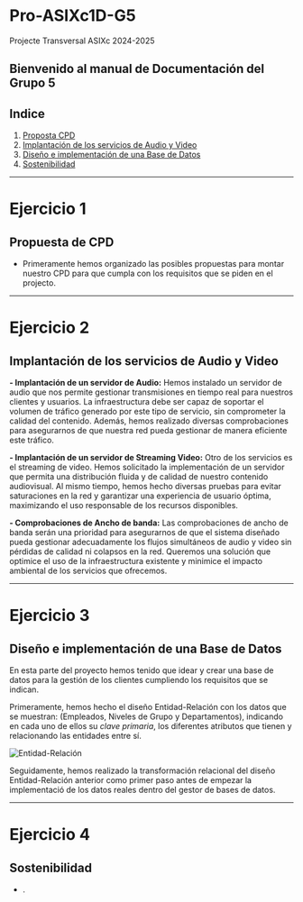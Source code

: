 # Pro-ASIXc1D-G5
Projecte Transversal ASIXc 2024-2025

Bienvenido al manual de Documentación del Grupo 5
---
## Indice
1. [Proposta CPD](#ejercicio-1)
2. [Implantación de los servicios de Audio y Video](#ejercicio-2)
3. [Diseño e implementación de una Base de Datos](#ejercicio-3)
4. [Sostenibilidad](#ejercicio-4)

---
<!-- Ejercicio 1 -->
# Ejercicio 1
## Propuesta de CPD
 - Primeramente hemos organizado las posibles propuestas para montar nuestro CPD para que cumpla con los requisitos que se piden en el projecto.


---
<!-- Ejercicio 2 -->
# Ejercicio 2
## Implantación de los servicios de Audio y Video

**- Implantación de un servidor de Audio:** Hemos instalado un servidor de audio que nos permite gestionar transmisiones en tiempo real para nuestros clientes y usuarios. La infraestructura debe ser capaz de soportar el volumen de tráfico generado por este tipo de servicio, sin comprometer la calidad del contenido. Además, hemos realizado diversas comprobaciones para asegurarnos de que nuestra red pueda gestionar de manera eficiente este tráfico.


**- Implantación de un servidor de Streaming Video:** Otro de los servicios es el streaming de video. Hemos solicitado la implementación de un servidor que permita una distribución fluida y de calidad de nuestro contenido audiovisual. Al mismo tiempo, hemos hecho diversas pruebas para evitar saturaciones en la red y garantizar una experiencia de usuario óptima, maximizando el uso responsable de los recursos disponibles.


**- Comprobaciones de Ancho de banda:** Las comprobaciones de ancho de banda serán una prioridad para asegurarnos de que el sistema diseñado pueda gestionar adecuadamente los flujos simultáneos de audio y video sin pérdidas de calidad ni colapsos en la red. Queremos una solución que optimice el uso de la infraestructura existente y minimice el impacto ambiental de los servicios que ofrecemos.



---
<!-- Ejercicio 3 -->
# Ejercicio 3
## Diseño e implementación de una Base de Datos

En esta parte del proyecto hemos tenido que idear y crear una base de datos para la gestión de los clientes cumpliendo los requisitos que se indican.

Primeramente, hemos hecho el diseño Entidad-Relación con los datos que se muestran: (Empleados, Niveles de Grupo y Departamentos), indicando en cada uno de ellos su *clave primaria*, los diferentes atributos que tienen y relacionando las entidades entre sí.

![Entidad-Relación](bd/Entidad-Relación.png) 


Seguidamente, hemos realizado la transformación relacional del diseño Entidad-Relación anterior como primer paso antes de empezar la implementació de los datos reales dentro del gestor de bases de datos.


---
<!-- Ejercicio 4 -->
# Ejercicio 4
## Sostenibilidad
 - .
